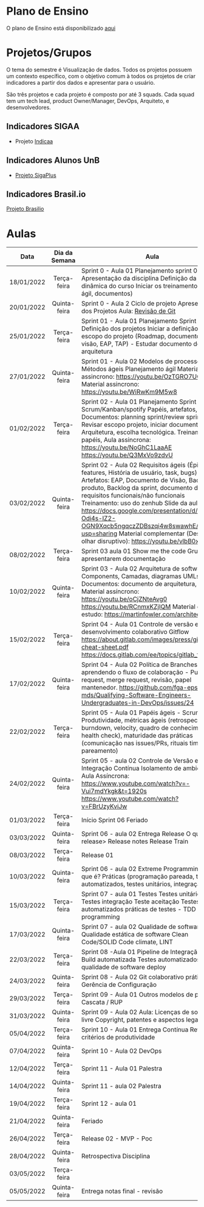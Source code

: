 # Plano de Ensino

O plano de Ensino está disponibilizado [aqui](https://github.com/fga-eps-mds/A-Disciplina-MDS-EPS/blob/master/PlanosDeEnsino/MDS_plano_ensino%20-%20Carla.md)

# Projetos/Grupos
O tema do semestre é Visualização de dados. Todos os projetos possuem um contexto específico, com o objetivo comum à todos os projetos de criar indicadores a partir dos dados e apresentar para o usuário.

São três projetos e cada projeto é composto por até 3 squads. Cada squad tem um tech lead, product Owner/Manager, DevOps, Arquiteto, e desenvolvedores. 

## Indicadores SIGAA

- Projeto [Indicaa](https://github.com/fga-eps-mds/2021.2-INDICAA)

## Indicadores Alunos UnB
- [Projeto SigaPlus](https://github.com/fga-eps-mds/2021.2-Sigaa-Plus)

## Indicadores Brasil.io

[Projeto Brasilio](https://github.com/fga-eps-mds/Tema03-timeb)

# Aulas


|    Data    | Dia da Semana | Aula                                                                                                                                                                                                                                                                                                                                                                                                                                                   |   |   |
|:----------:|:-------------:|--------------------------------------------------------------------------------------------------------------------------------------------------------------------------------------------------------------------------------------------------------------------------------------------------------------------------------------------------------------------------------------------------------------------------------------------------------|---|---|
| 18/01/2022 |  Terça-feira  | Sprint 0 - Aula 01 Planejamento sprint 0 Apresentação da disciplina Definição da dinâmica do curso Iniciar os treinamentos (git, ágil, documentos)                                                                                                                                                                                                                                                                                                     |   |   |
| 20/01/2022 |  Quinta-feira | Sprint 0 - Aula 2 Ciclo de projeto Apresentação dos Projetos Aula: [Revisão de Git](https://education.github.com/git-cheat-sheet-education.pdf )                                                                                                                                                                                                                                                                                                          |   |   |
| 25/01/2022 |  Terça-feira  | Sprint 01 - Aula 01 Planejamento Sprint 1 Definição dos projetos Iniciar a definição de escopo do projeto (Roadmap, documento de visão, EAP, TAP) - Estudar documento de arquitetura                                                                                                                                                                                                                                                                   |   |   |
| 27/01/2022 |  Quinta-feira | Sprint 01 - Aula 02 Modelos de processo Métodos ágeis Planejamento ágil Material assincrono: https://youtu.be/OzTGRO7UGyY Material assincrono: https://youtu.be/WiRwKm9M5w8                                                                                                                                                                                                                                                                            |   |   |
| 01/02/2022 |  Terça-feira  | Sprint 02 - Aula 01 Planejamento Sprint 02  Scrum/Kanban/spotify Papéis, artefatos, rituais Documentos: planning sprint/review sprint/issues Revisar escopo projeto, iniciar documento de Arquitetura, escolha tecnológica. Treinamento papéis, Aula assincrona: https://youtu.be/NoGhC1LaaAE https://youtu.be/Q3MxVo9zdvU                                                                                                                             |   |   |
| 03/02/2022 |  Quinta-feira | Sprint 02 - Aula 02 Requisitos ágeis (Épicos, features, História de usuário, task, bugs) Artefatos: EAP, Documento de Visão, Backlog de produto, Backlog da sprint, documento de requisitos funcionais/não funcionais Treinamento: uso do zenhub Slide da aula: https://docs.google.com/presentation/d/1P2-Odi4s-IZ2-OGN9Xqcb5ngqczZDBszqi4w8swawhE/edit?usp=sharing Material complementar (Design com olhar disruptivo): https://youtu.be/vlbB0xYRulQ |   |   |
| 08/02/2022 |  Terça-feira  | Sprint 03 aula 01 Show me the code Grupos apresentarem documentação                                                                                                                                                                                                                                                                                                                                                                                    |   |   |
| 10/02/2022 |  Quinta-feira | Sprint 03 - Aula 02 Arquitetura de software Components, Camadas, diagramas UMLs Documentos: documento de arquitetura, pipeline Material assíncrono: https://youtu.be/oCjZNteAvg0 https://youtu.be/RCnmxKZjIQM  Material de estudo: https://martinfowler.com/architecture/                                                                                                                                                                              |   |   |
| 15/02/2022 |  Terça-feira  | Sprint 04 - Aula 01 Controle de versão e desenvolvimento colaborativo Gitflow https://about.gitlab.com/images/press/git-cheat-sheet.pdf https://docs.gitlab.com/ee/topics/gitlab_flow.html                                                                                                                                                                                                                                                             |   |   |
| 17/02/2022 |  Quinta-feira | Sprint 04 - Aula 02 Política de Branches - aprendendo o fluxo de colaboração - Pull request, merge request, revisão, papel mantenedor. https://github.com/fga-eps-mds/Qualifying-Software-Engineers-Undergraduates-in-DevOps/issues/24                                                                                                                                                                                                                 |   |   |
| 22/02/2022 |  Terça-feira  | Sprint 05 - Aula 01 Papéis ágeis - Scrum master Produtividade, métricas ágeis (retrospectiva, burndown, velocity, quadro de conhecimento, health check), maturidade das práticas (comunicação nas issues/PRs, rituais time box, pareamento)                                                                                                                                                                                                            |   |   |
| 24/02/2022 |  Quinta-feira | Sprint 05 - aula 02 Controle de Versão e Integração Contínua Isolamento de ambiente Aula Assíncrona:  https://www.youtube.com/watch?v=-Vui7mdYkgk&t=1920s https://www.youtube.com/watch?v=FBrUzyKviJw                                                                                                                                                                                                                                                  |   |   |
| 01/03/2022 |  Terça-feira  | Início Sprint 06 Feriado                                                                                                                                                                                                                                                                                                                                                                                                                               |   |   |
| 03/03/2022 |  Quinta-feira | Sprint 06 - aula 02 Entrega Release O que é release> Release notes Release Train                                                                                                                                                                                                                                                                                                                                                                       |   |   |
| 08/03/2022 |  Terça-feira  | Release 01                                                                                                                                                                                                                                                                                                                                                                                                                                             |   |   |
| 10/03/2022 |  Quinta-feira | Sprint 06 - aula 02 Extreme Programming (XP) O que é? Práticas (programação pareada, testes automatizados, testes unitários, integração)                                                                                                                                                                                                                                                                                                               |   |   |
| 15/03/2022 |  Terça-feira  | Sprint 07 - aula 01 Testes Testes unitários Testes integração Teste aceitação Testes automatizados práticas de testes - TDD + pair programming                                                                                                                                                                                                                                                                                                         |   |   |
| 17/03/2022 |  Quinta-feira | Sprint 07 - aula 02 Qualidade de software Qualidade estática de software Clean Code/SOLID Code climate, LINT                                                                                                                                                                                                                                                                                                                                           |   |   |
| 22/03/2022 |  Terça-feira  | Sprint 08 -Aula 01 Pipeline de Integração Stages Build automatizada Testes automatizados qualidade de software deploy                                                                                                                                                                                                                                                                                                                                  |   |   |
| 24/03/2022 |  Quinta-feira | Sprint 08 - Aula 02 Git colaborativo práticas de  Gerência de Configuração                                                                                                                                                                                                                                                                                                                                                                             |   |   |
| 29/03/2022 |  Terça-feira  | Sprint 09 - Aula 01 Outros modelos de processo Cascata / RUP                                                                                                                                                                                                                                                                                                                                                                                           |   |   |
| 31/03/2022 |  Quinta-feira | Sprint 09 - Aula 02 Aula: Licenças de software livre Copyright, patentes e aspectos legais                                                                                                                                                                                                                                                                                                                                                             |   |   |
| 05/04/2022 |  Terça-feira  | Sprint 10 - Aula 01 Entrega Contínua Revisão de critérios de produtividade                                                                                                                                                                                                                                                                                                                                                                             |   |   |
| 07/04/2022 |  Quinta-feira | Sprint 10 - Aula 02 DevOps                                                                                                                                                                                                                                                                                                                                                                                                                             |   |   |
| 12/04/2022 |  Terça-feira  | Sprint 11 - Aula 01 Palestra                                                                                                                                                                                                                                                                                                                                                                                                                           |   |   |
| 14/04/2022 |  Quinta-feira | Sprint 11 - aula 02 Palestra                                                                                                                                                                                                                                                                                                                                                                                                                           |   |   |
| 19/04/2022 |  Terça-feira  | Sprint 12 - aula 01                                                                                                                                                                                                                                                                                                                                                                                                                                    |   |   |
| 21/04/2022 |  Quinta-feira | Feriado                                                                                                                                                                                                                                                                                                                                                                                                                                                |   |   |
| 26/04/2022 |  Terça-feira  | Release 02 - MVP - Poc                                                                                                                                                                                                                                                                                                                                                                                                                                 |   |   |
| 28/04/2022 |  Quinta-feira | Retrospectiva Disciplina                                                                                                                                                                                                                                                                                                                                                                                                                               |   |   |
| 03/05/2022 |  Terça-feira  |                                                                                                                                                                                                                                                                                                                                                                                                                                                        |   |   |
| 05/05/2022 |  Quinta-feira | Entrega notas final - revisão                                                                                                                                                                                                                                                                                                                                                                                                                          |   |   |